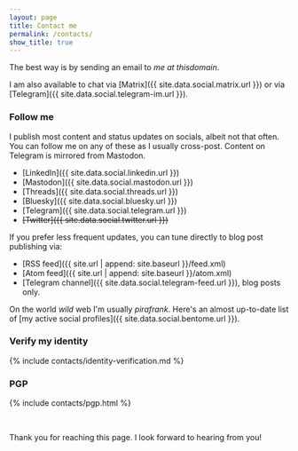 ```yaml
---
layout: page
title: Contact me
permalink: /contacts/
show_title: true
---
```


The best way is by sending an email to <span class="safe-email"><i>me at thisdomain</i></span>.

I am also available to chat via [Matrix]({{ site.data.social.matrix.url }}) or via [Telegram]({{ site.data.social.telegram-im.url }}).

### Follow me

I publish most content and status updates on socials, albeit not that often. You can follow me on any of these as I usually cross-post. Content on Telegram is mirrored from Mastodon.

- [LinkedIn]({{ site.data.social.linkedin.url }})
- [Mastodon]({{ site.data.social.mastodon.url }})
- [Threads]({{ site.data.social.threads.url }})
- [Bluesky]({{ site.data.social.bluesky.url }})
- [Telegram]({{ site.data.social.telegram.url }})
- ~~[Twitter]({{ site.data.social.twitter.url }})~~

If you prefer less frequent updates, you can tune directly to blog post publishing via:

- [RSS feed]({{ site.url | append: site.baseurl }}/feed.xml)
- [Atom feed]({{ site.url | append: site.baseurl }}/atom.xml)
- [Telegram channel]({{ site.data.social.telegram-feed.url }}), blog posts only.

On the world *wild* web I'm usually *pirafrank*. Here's an almost up-to-date list of [my active social profiles]({{ site.data.social.bentome.url }}).

### Verify my identity

{% include contacts/identity-verification.md %}

### PGP

{% include contacts/pgp.html %}

<br>

Thank you for reaching this page. I look forward to hearing from you!
